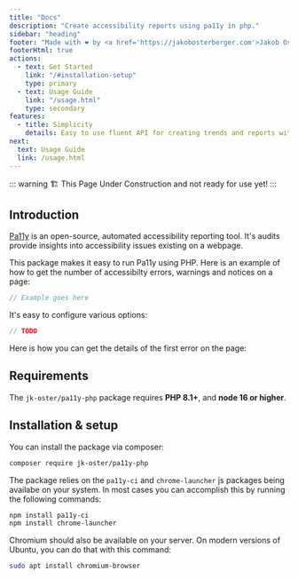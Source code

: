 ```yaml
---
title: "Docs"
description: "Create accessibility reports using pa11y in php."
sidebar: "heading"
footer: "Made with ❤️ by <a href='https://jakobosterberger.com'>Jakob Osterberger</a> (c) 2024"
footerHtml: true
actions:
  - text: Get Started
    link: "/#installation-setup"
    type: primary
  - text: Usage Guide
    link: "/usage.html"
    type: secondary
features:
  - title: Simplicity
    details: Easy to use fluent API for creating trends and reports with sensible defaults.
next:
  text: Usage Guide
  link: /usage.html
---
```


::: warning
🏗️ This Page Under Construction and not ready for use yet!
:::

## Introduction

[Pa11y](https://pa11y.org/) is an open-source, automated accessibility reporting tool. It's audits provide insights
into accessibility issues existing on a webpage.

This package makes it easy to run Pa11y using PHP. Here is an example of how to get the number of
accessibilty errors, warnings and notices on a page:

```php
// Example goes here
```

It's easy to configure various options:

```php
// TODO
```

Here is how you can get the details of the first error on the page:

## Requirements

The ``jk-oster/pa11y-php`` package requires **PHP 8.1+**, and **node 16 or higher**.

## Installation & setup

You can install the package via composer:

```bash
composer require jk-oster/pa11y-php
```

The package relies on the ``pa11y-ci`` and ``chrome-launcher`` js packages being availabe on your system.
In most cases you can accomplish this by running the following commands:

```bash
npm install pa11y-ci
npm install chrome-launcher
```

Chromium should also be available on your server. On modern versions of Ubuntu, you can do that with this command:

```bash
sudo apt install chromium-browser
```
